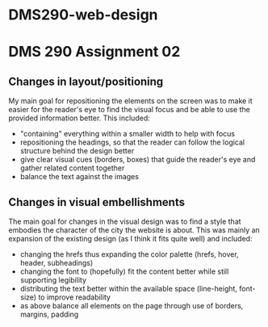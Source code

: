 # DMS290-web-design

DMS 290 Assignment 02
=====================

Changes in layout/positioning
-----------------------------
My main goal for repositioning the elements on the screen was to make it easier for the reader's eye to find the visual focus and be able to use the provided information better. This included:

* "containing" everything within a smaller width to help with focus
* repositioning the headings, so that the reader can follow the logical structure behind the design better
* give clear visual cues (borders, boxes) that guide the reader's eye and gather related content together
* balance the text against the images

Changes in visual embellishments
--------------------------------
The main goal for changes in the visual design was to find a style that embodies the character of the city the website is about. This was mainly an expansion of the existing design (as I think it fits quite well) and included:

* changing the hrefs thus expanding the color palette (hrefs, hover, header, subheadings)
* changing the font to (hopefully) fit the content better while still supporting legibility
* distributing the text better within the available space (line-height, font-size) to improve readability
* as above balance all elements on the page through use of borders, margins, padding
